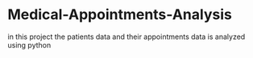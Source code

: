 # Medical-Appointments-Analysis
in this project the patients data and their appointments data is analyzed using python 
